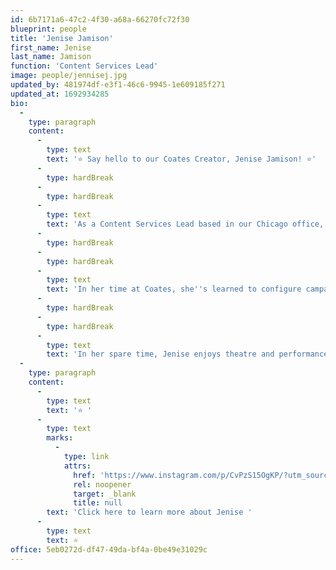 ```yaml
---
id: 6b7171a6-47c2-4f30-a68a-66270fc72f30
blueprint: people
title: 'Jenise Jamison'
first_name: Jenise
last_name: Jamison
function: 'Content Services Lead'
image: people/jennisej.jpg
updated_by: 481974df-e3f1-46c6-9945-1e609185f271
updated_at: 1692934285
bio:
  -
    type: paragraph
    content:
      -
        type: text
        text: '⭐ Say hello to our Coates Creator, Jenise Jamison! ⭐'
      -
        type: hardBreak
      -
        type: hardBreak
      -
        type: text
        text: 'As a Content Services Lead based in our Chicago office, Jenise works very closely with our proprietary Content Management System, Switchboard™, to manage ongoing customer campaign releases.'
      -
        type: hardBreak
      -
        type: hardBreak
      -
        type: text
        text: 'In her time at Coates, she''s learned to configure campaigns to create dynamic pricing content via our "Switchboard™ Stickers" visualisation tool. Having configured over 20+ campaigns using this tool, she''s become the project owner and has earned the nickname "Stickers Queen".'
      -
        type: hardBreak
      -
        type: hardBreak
      -
        type: text
        text: 'In her spare time, Jenise enjoys theatre and performance art shows and has a love for travel.'
  -
    type: paragraph
    content:
      -
        type: text
        text: '⭐ '
      -
        type: text
        marks:
          -
            type: link
            attrs:
              href: 'https://www.instagram.com/p/CvPzS15OgKP/?utm_source=ig_web_copy_link&igshid=MzRlODBiNWFlZA=='
              rel: noopener
              target: _blank
              title: null
        text: 'Click here to learn more about Jenise '
      -
        type: text
        text: ⭐
office: 5eb0272d-df47-49da-bf4a-0be49e31029c
---
```

